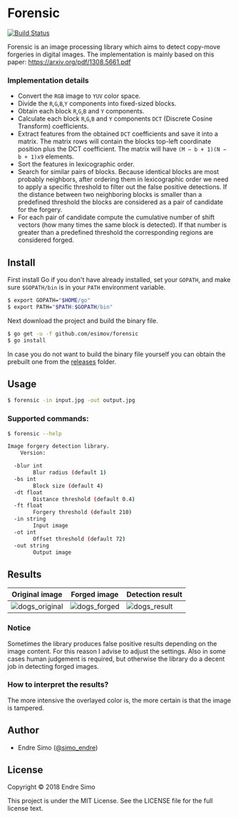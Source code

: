 # Forensic

[![Build Status](https://travis-ci.org/esimov/forensic.svg?branch=master)](https://travis-ci.org/esimov/forensic)

Forensic is an image processing library which aims to detect copy-move forgeries in digital images. The implementation is mainly based on this paper: https://arxiv.org/pdf/1308.5661.pdf

### Implementation details

* Convert the `RGB` image to `YUV` color space.
* Divide the `R`,`G`,`B`,`Y` components into fixed-sized blocks.
* Obtain each block `R`,`G`,`B` and `Y` components.
* Calculate each block `R`,`G`,`B` and `Y` components `DCT` (Discrete Cosine Transform) coefficients.
* Extract features from the obtained `DCT` coefficients and save it into a matrix. The matrix rows will contain the blocks top-left coordinate position plus the DCT coefficient. The matrix will have `(M − b + 1)(N − b + 1)x9` elements.
* Sort the features in lexicographic order.
* Search for similar pairs of blocks. Because identical blocks are most probably neighbors, after ordering them in lexicographic order we need to apply a specific threshold to filter out the false positive detections. If the distance between two neighboring blocks is smaller than a predefined threshold the blocks are considered as a pair of candidate for the forgery.
* For each pair of candidate compute the cumulative number of shift vectors (how many times the same block is detected). If that number is greater than a predefined threshold the corresponding regions are considered forged.

## Install
First install Go if you don't have already installed, set your `GOPATH`, and make sure `$GOPATH/bin` is in your `PATH` environment variable.

```bash
$ export GOPATH="$HOME/go"
$ export PATH="$PATH:$GOPATH/bin"
```
Next download the project and build the binary file.

```bash
$ go get -u -f github.com/esimov/forensic
$ go install
```

In case you do not want to build the binary file yourself you can obtain the prebuilt one from the [releases](https://github.com/esimov/forensic/releases) folder.

## Usage

```bash
$ forensic -in input.jpg -out output.jpg
```

### Supported commands:
```bash 
$ forensic --help

Image forgery detection library.
    Version: 

  -blur int
    	Blur radius (default 1)
  -bs int
    	Block size (default 4)
  -dt float
    	Distance threshold (default 0.4)
  -ft float
    	Forgery threshold (default 210)
  -in string
    	Input image
  -ot int
    	Offset threshold (default 72)
  -out string
    	Output image
```

## Results
| Original image | Forged image | Detection result |
| --- | --- | --- |
| ![dogs_original](https://user-images.githubusercontent.com/883386/39047347-3fee70cc-44a2-11e8-8729-c4312c631017.jpg) | ![dogs_forged](https://user-images.githubusercontent.com/883386/39047218-c1c8c530-44a1-11e8-8eb6-f9a8470848bd.jpg) | ![dogs_result](https://user-images.githubusercontent.com/883386/39047481-aec6f0f0-44a2-11e8-9f0f-041b9f2a0eb4.png) |

### Notice
Sometimes the library produces false positive results depending on the image content. For this reason I advise to adjust the settings. Also in some cases human judgement is required, but otherwise the library do a decent job in detecting forged images. 

### How to interpret the results?
The more intensive the overlayed color is, the more certain is that the image is tampered.

## Author

* Endre Simo ([@simo_endre](https://twitter.com/simo_endre))

## License

Copyright © 2018 Endre Simo

This project is under the MIT License. See the LICENSE file for the full license text.
